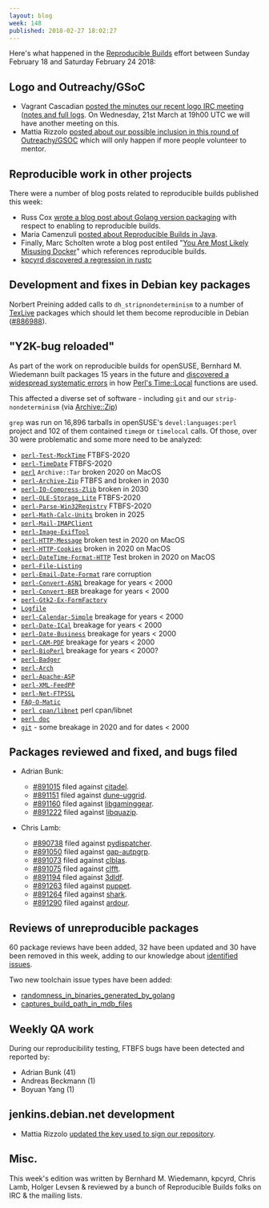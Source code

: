 ```yaml
---
layout: blog
week: 148
published: 2018-02-27 18:02:27
---
```


Here's what happened in the [Reproducible Builds](https://reproducible-builds.org) effort between Sunday February 18 and Saturday February 24 2018:

Logo and Outreachy/GSoC
-----------------------

 * Vagrant Cascadian [posted the minutes our recent logo IRC meeting](https://lists.reproducible-builds.org/pipermail/rb-general/2018-February/000800.html) ([notes and full logs](http://meetbot.debian.net/reproducible-builds/2018/reproducible-builds.2018-02-21-19.00.html). On Wednesday, 21st March at 19h00 UTC we will have another meeting on this.
 * Mattia Rizzolo [posted about our possible inclusion in this round of Outreachy/GSOC](https://lists.reproducible-builds.org/pipermail/rb-general/2018-February/000796.html) which will only happen if more people volunteer to mentor.

Reproducible work in other projects
-----------------------------------

There were a number of blog posts related to reproducible builds published this week:

 * Russ Cox [wrote a blog post about Golang version packaging](https://research.swtch.com/vgo-intro) with respect to enabling to reproducible builds.
 * Maria Camenzuli [posted about Reproducible Builds in Java](https://dzone.com/articles/reproducible-builds-in-java).
 * Finally, Marc Scholten wrote a blog post entiled "[You Are Most Likely Misusing Docker](https://www.mpscholten.de/docker/2016/01/27/you-are-most-likely-misusing-docker.html)" which references reproducible builds.
 * [kpcyrd discovered a regression in rustc](https://github.com/rust-lang/rust/issues/47135)

Development and fixes in Debian key packages
--------------------------------------------

Norbert Preining added calls to `dh_stripnondeterminism` to a number of [TexLive](https://www.tug.org/texlive/) packages which should let them become reproducible in Debian ([#886988](https://bugs.debian.org/886988)).

"Y2K-bug reloaded"
------------------

As part of the work on reproducible builds for openSUSE, Bernhard M. Wiedemann built packages 15 years in the future and [discovered a widespread systematic errors](https://lists.opensuse.org/opensuse-factory/2018-02/msg00911.html) in how [Perl's Time::Local](http://perldoc.perl.org/Time/Local.html) functions are used.

This affected a diverse set of software - including `git` and our `strip-nondeterminism` (via [Archive::Zip](http://search.cpan.org/~phred/Archive-Zip-1.60/lib/Archive/Zip.pm))

`grep` was run on 16,896 tarballs in openSUSE's `devel:languages:perl` project and 102 of them contained `timegm` or `timelocal` calls. Of those, over 30 were problematic and some more need to be analyzed:

 * [`perl-Test-MockTime`](https://rt.cpan.org/Public/Bug/Display.html?id=124508) FTBFS-2020
 * [`perl-TimeDate`](https://rt.cpan.org/Public/Bug/Display.html?id=124509) FTBFS-2020
 * [`perl`](https://rt.cpan.org/Public/Bug/Display.html?id=124543) ``Archive::Tar`` broken 2020 on MacOS
 * [`perl-Archive-Zip`](https://rt.cpan.org/Public/Bug/Display.html?id=124512) FTBFS and broken in 2030
 * [`perl-IO-Compress-Zlib`](https://rt.cpan.org/Public/Bug/Display.html?id=124545) broken in 2030
 * [`perl-OLE-Storage_Lite`](https://rt.cpan.org/Public/Bug/Display.html?id=124513) FTBFS-2020
 * [`perl-Parse-Win32Registry`](https://rt.cpan.org/Public/Bug/Display.html?id=124514) FTBFS-2020
 * [`perl-Math-Calc-Units`](https://rt.cpan.org/Public/Bug/Display.html?id=124521) broken in 2025
 * [`perl-Mail-IMAPClient`](https://rt.cpan.org/Public/Bug/Display.html?id=124523)
 * [`perl-Image-ExifTool`](https://rt.cpan.org/Public/Bug/Display.html?id=124524)
 * [`perl-HTTP-Message`](https://rt.cpan.org/Public/Bug/Display.html?id=124526) broken test in 2020 on MacOS
 * [`perl-HTTP-Cookies`](https://rt.cpan.org/Public/Bug/Display.html?id=124527) broken in 2020 on MacOS
 * [`perl-DateTime-Format-HTTP`](https://rt.cpan.org/Public/Bug/Display.html?id=124547) Test broken in 2020 on MacOS
 * [`perl-File-Listing`](https://rt.cpan.org/Public/Bug/Display.html?id=124528)
 * [`perl-Email-Date-Format`](https://rt.cpan.org/Public/Bug/Display.html?id=124530) rare corruption
 * [`perl-Convert-ASN1`](https://rt.cpan.org/Public/Bug/Display.html?id=124537) breakage for years < 2000
 * [`perl-Convert-BER`](https://rt.cpan.org/Public/Bug/Display.html?id=124538) breakage for years < 2000
 * [`perl-Gtk2-Ex-FormFactory`](https://rt.cpan.org/Public/Bug/Display.html?id=124546)
 * [`Logfile`](https://rt.cpan.org/Public/Bug/Display.html?id=124544)
 * [`perl-Calendar-Simple`](https://rt.cpan.org/Public/Bug/Display.html?id=124532) breakage for years < 2000
 * [`perl-Date-ICal`](https://rt.cpan.org/Public/Bug/Display.html?id=124548) breakage for years < 2000
 * [`perl-Date-Business`](https://rt.cpan.org/Public/Bug/Display.html?id=124549) breakage for years < 2000
 * [`perl-CAM-PDF`](https://rt.cpan.org/Public/Bug/Display.html?id=124550) breakage for years < 2000
 * [`perl-BioPerl`](https://rt.cpan.org/Public/Bug/Display.html?id=124552) breakage for years < 2000?
 * [`perl-Badger`](https://rt.cpan.org/Public/Bug/Display.html?id=124553)
 * [`perl-Arch`](https://rt.cpan.org/Public/Bug/Display.html?id=124554)
 * [`perl-Apache-ASP`](https://rt.cpan.org/Public/Bug/Display.html?id=124555)
 * [`perl-XML-FeedPP`](https://rt.cpan.org/Public/Bug/Display.html?id=124569)
 * [`perl-Net-FTPSSL`](https://rt.cpan.org/Public/Bug/Display.html?id=124570)
 * [`FAQ-O-Matic`](https://rt.cpan.org/Public/Bug/Display.html?id=124560)
 * [`perl cpan/libnet`](https://rt.cpan.org/Public/Bug/Display.html?id=124534) perl cpan/libnet
 * [`perl doc`](https://rt.perl.org/Ticket/Display.html?id=132897)
 * [`git`](https://www.spinics.net/lists/git/msg324220.html) - some breakage in 2020 and for dates < 2000

Packages reviewed and fixed, and bugs filed
-------------------------------------------

* Adrian Bunk:
    * [#891015](https://bugs.debian.org/891015) filed against [citadel](https://tracker.debian.org/pkg/citadel).
    * [#891151](https://bugs.debian.org/891151) filed against [dune-uggrid](https://tracker.debian.org/pkg/dune-uggrid).
    * [#891160](https://bugs.debian.org/891160) filed against [libgaminggear](https://tracker.debian.org/pkg/libgaminggear).
    * [#891222](https://bugs.debian.org/891222) filed against [libquazip](https://tracker.debian.org/pkg/libquazip).

* Chris Lamb:
    * [#890738](https://bugs.debian.org/890738) filed against [pydispatcher](https://tracker.debian.org/pkg/pydispatcher).
    * [#891050](https://bugs.debian.org/891050) filed against [gap-autpgrp](https://tracker.debian.org/pkg/gap-autpgrp).
    * [#891073](https://bugs.debian.org/891073) filed against [clblas](https://tracker.debian.org/pkg/clblas).
    * [#891075](https://bugs.debian.org/891075) filed against [clfft](https://tracker.debian.org/pkg/clfft).
    * [#891194](https://bugs.debian.org/891194) filed against [3dldf](https://tracker.debian.org/pkg/3dldf).
    * [#891263](https://bugs.debian.org/891263) filed against [puppet](https://tracker.debian.org/pkg/puppet).
    * [#891264](https://bugs.debian.org/891264) filed against [shark](https://tracker.debian.org/pkg/shark).
    * [#891290](https://bugs.debian.org/891290) filed against [ardour](https://tracker.debian.org/pkg/ardour).

Reviews of unreproducible packages
----------------------------------

60 package reviews have been added, 32 have been updated and 30 have been removed in this week,
adding to our knowledge about [identified issues](https://tests.reproducible-builds.org/debian/index_issues.html).

Two new toolchain issue types have been added:

* [randomness\_in\_binaries\_generated\_by\_golang](https://anonscm.debian.org/git/reproducible/notes.git/commit/?id=ad69d8fe)
* [captures\_build\_path\_in\_mdb\_files](https://anonscm.debian.org/git/reproducible/notes.git/commit/?id=c7538f98)

Weekly QA work
--------------

During our reproducibility testing, FTBFS bugs have been detected and reported by:

 - Adrian Bunk (41)
 - Andreas Beckmann (1)
 - Boyuan Yang (1)

jenkins.debian.net development
------------------------------

- Mattia Rizzolo [updated the key used to sign our repository](https://anonscm.debian.org/git/qa/jenkins.debian.net.git/commit/?id=75af5b41).

Misc.
-----

This week's edition was written by Bernhard M. Wiedemann, kpcyrd, Chris Lamb, Holger Levsen & reviewed by a bunch of Reproducible Builds folks on IRC & the mailing lists.
